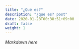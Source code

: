 ```yaml
---
title: "¿Qué es?"
description: "¿que es? post"
date: 2020-01-28T00:38:51+09:00
draft: false
weight: 1
---
```


_Markdown here_
